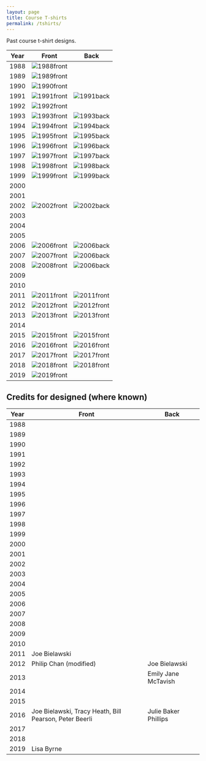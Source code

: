 ```yaml
---
layout: page
title: Course T-shirts
permalink: /tshirts/
---
```

Past course t-shirt designs.

| Year |              Front                          |                    Back                     |
| ---- | ------------------------------------------- | ------------------------------------------- |
| 1988 | ![1988front](/assets/img/tshirts/1988F.jpg) |                                             |
| 1989 | ![1989front](/assets/img/tshirts/1989F.jpg) |                                             |
| 1990 | ![1990front](/assets/img/tshirts/1990F.jpg) |                                             |
| 1991 | ![1991front](/assets/img/tshirts/1991F.jpg) | ![1991back](/assets/img/tshirts/1991B.jpg)  |
| 1992 | ![1992front](/assets/img/tshirts/1992F.jpg) |                                             |
| 1993 | ![1993front](/assets/img/tshirts/1993F.jpg) | ![1993back](/assets/img/tshirts/1993B.jpg)  |
| 1994 | ![1994front](/assets/img/tshirts/1994F.jpg) | ![1994back](/assets/img/tshirts/1994B.jpg)  |
| 1995 | ![1995front](/assets/img/tshirts/1995F.jpg) | ![1995back](/assets/img/tshirts/1995B.jpg)  |
| 1996 | ![1996front](/assets/img/tshirts/1996F.jpg) | ![1996back](/assets/img/tshirts/1996B.jpg)  |
| 1997 | ![1997front](/assets/img/tshirts/1997F.jpg) | ![1997back](/assets/img/tshirts/1997B.jpg)  |
| 1998 | ![1998front](/assets/img/tshirts/1998F.jpg) | ![1998back](/assets/img/tshirts/1998B.jpg)  |
| 1999 | ![1999front](/assets/img/tshirts/1999F.jpg) | ![1999back](/assets/img/tshirts/1999B.jpg)  |
| 2000 |                                             |                                             |
| 2001 |                                             |                                             |
| 2002 | ![2002front](/assets/img/tshirts/2002F.jpg) | ![2002back](/assets/img/tshirts/2002B.jpg)  |
| 2003 |                                             |                                             |
| 2004 |                                             |                                             |
| 2005 |                                             |                                             |
| 2006 | ![2006front](/assets/img/tshirts/2006F.jpg) | ![2006back](/assets/img/tshirts/2006B.jpg)  |
| 2007 | ![2007front](/assets/img/tshirts/2007F.jpg) | ![2006back](/assets/img/tshirts/2007B.jpg)  |
| 2008 | ![2008front](/assets/img/tshirts/2008F.jpg) | ![2006back](/assets/img/tshirts/2008B.jpg)  |
| 2009 |                                             |                                             |
| 2010 |                                             |                                             |
| 2011 | ![2011front](/assets/img/tshirts/2011F.png) | ![2011front](/assets/img/tshirts/2011B.png) |
| 2012 | ![2012front](/assets/img/tshirts/2012F.jpg) | ![2012front](/assets/img/tshirts/2012B.jpg) |
| 2013 | ![2013front](/assets/img/tshirts/2013F.jpg) | ![2013front](/assets/img/tshirts/2013B.jpg) |
| 2014 |                                             |                                             |
| 2015 | ![2015front](/assets/img/tshirts/2015F.jpg) | ![2015front](/assets/img/tshirts/2015B.jpg) |
| 2016 | ![2016front](/assets/img/tshirts/2016F.jpg) | ![2016front](/assets/img/tshirts/2016B.jpg) |
| 2017 | ![2017front](/assets/img/tshirts/2017F.jpg) | ![2017front](/assets/img/tshirts/2017B.jpg) |
| 2018 | ![2018front](/assets/img/tshirts/2018F.jpg) | ![2018front](/assets/img/tshirts/2018B.jpg) |
| 2019 | ![2019front](/assets/img/tshirts/2019F.jpg) |                                             |

## Credits for designed (where known)

| Year |              Front                          |                    Back                     |
| ---- | ------------------------------------------- | ------------------------------------------- |
| 1988 |  | |
| 1989 |  | |
| 1990 |  | |
| 1991 |  | |
| 1992 |  | |
| 1993 |  | |
| 1994 |  | |
| 1995 |  | |
| 1996 |  | |
| 1997 |  | |
| 1998 |  | |
| 1999 |  | |
| 2000 |  | |
| 2001 |  | |
| 2002 |  | |
| 2003 |  | |
| 2004 |  | |
| 2005 |  | |
| 2006 |  | |
| 2007 |  | |
| 2008 |  | |
| 2009 |  | |
| 2010 |  | |
| 2011 | Joe Bielawski | |
| 2012 | Philip Chan (modified) | Joe Bielawski|
| 2013 |  | Emily Jane McTavish |
| 2014 |  | |
| 2015 |  | |
| 2016 | Joe Bielawski, Tracy Heath, Bill Pearson, Peter Beerli | Julie Baker Phillips |
| 2017 |  | |
| 2018 |  | |
| 2019 | Lisa Byrne |                                             |

